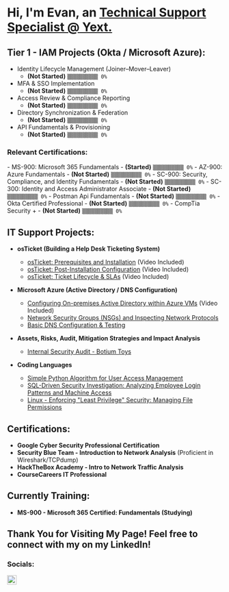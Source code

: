 <h1>Hi, I'm Evan, an <a href="https://linkedin.com/in/evan-yearwood/">Technical Support Specialist @ Yext.</a></h1> 

<h2> Tier 1 - IAM Projects (Okta / Microsoft Azure):</h2>

- Identity Lifecycle Management (Joiner–Mover–Leaver)
  - <b>(Not Started)</b>  <code>▒▒▒▒▒▒▒▒▒▒ 0%</code>
- MFA & SSO Implementation
  - <b>(Not Started)</b>  <code>▒▒▒▒▒▒▒▒▒▒ 0%</code>
- Access Review & Compliance Reporting
  - <b>(Not Started)</b>  <code>▒▒▒▒▒▒▒▒▒▒ 0%</code>
- Directory Synchronization & Federation
  - <b>(Not Started)</b>  <code>▒▒▒▒▒▒▒▒▒▒ 0%</code>
- API Fundamentals & Provisioning
  - <b>(Not Started)</b>  <code>▒▒▒▒▒▒▒▒▒▒ 0%</code>
  
<h3>Relevant Certifications:</h3>
- MS-900: Microsoft 365 Fundamentals
  - <b>(Started)</b>  <code>▒▒▒▒▒▒▒▒▒▒ 0%</code>
- AZ-900: Azure Fundamentals
  - <b>(Not Started)</b>  <code>▒▒▒▒▒▒▒▒▒▒ 0%</code>
- SC-900: Security, Compliance, and Identity Fundamentals
  - <b>(Not Started)</b>  <code>▒▒▒▒▒▒▒▒▒▒ 0%</code>
- SC-300: Identity and Access Administrator Associate
  - <b>(Not Started)</b>  <code>▒▒▒▒▒▒▒▒▒▒ 0%</code>
- Postman Api Fundamentals
  - <b>(Not Started)</b>  <code>▒▒▒▒▒▒▒▒▒▒ 0%</code>
- Okta Certified Professional
  - <b>(Not Started)</b>  <code>▒▒▒▒▒▒▒▒▒▒ 0%</code>
- CompTia Security +
  - <b>(Not Started)</b>  <code>▒▒▒▒▒▒▒▒▒▒ 0%</code>


<h2> IT Support Projects:</h2>

- <b>osTicket (Building a Help Desk Ticketing System)</b>
  - [osTicket: Prerequisites and Installation](https://github.com/EvanHYearwood/osticket-prereqs) (Video Included)
  - [osTicket: Post-Installation Configuration](https://github.com/EvanHYearwood/post-install-config) (Video Included)
  - [osTicket: Ticket Lifecycle & SLAs](https://github.com/EvanHYearwood/ticket-lifecycle) (Video Included)
 

- <b>Microsoft Azure (Active Directory / DNS Configuration)</b>
  - [Configuring On-premises Active Directory within Azure VMs](https://github.com/EvanHYearwood/configure-ad) (Video Included)
  - [Network Security Groups (NSGs) and Inspecting Network Protocols](https://github.com/EvanHYearwood/azure-network-protocols)
  - [Basic DNS Configuration & Testing](https://github.com/EvanHYearwood/dns-config)
 
- <b>Assets, Risks, Audit, Mitigation Strategies and Impact Analysis</b>
  - [Internal Security Audit - Botium Toys](https://github.com/EvanHYearwood/Security-Audit-Botium-Toys)

- <b>Coding Languages</b>
  - [Simple Python Algorithm for User Access Management](https://github.com/EvanHYearwood/python-user-access-management)
  - [SQL-Driven Security Investigation: Analyzing Employee Login Patterns and Machine Access](https://github.com/EvanHYearwood/sql-investigation/)
  - [Linux - Enforcing "Least Privilege" Security: Managing File Permissions](https://github.com/EvanHYearwood/linux-file-permisions/)

<h2>Certifications:</h2>
<ul>
  <li><b>Google Cyber Security Professional Certification</b> </li>
  <li><b>Security Blue Team - Introduction to Network Analysis</b> (Proficient in Wireshark/TCPdump)</li>
  <li><b>HackTheBox Academy - Intro to Network Traffic Analysis</li>
  <li><b>CourseCareers IT Professional</b></li>
</ul>

<h2>Currently Training:</h2>
<ul>
  <li><b>MS-900 - Microsoft 365 Certified: Fundamentals (Studying)</li>
</ul>


<h2>Thank You for Visiting My Page! Feel free to connect with my on my LinkedIn!</h2>

<h3>Socials:</h3>

<a href="https://linkedin.com/in/evan-yearwood/">
  <img align="left" alt="Evan | LinkedIn" width="22px" src="https://cdn.jsdelivr.net/npm/simple-icons@v3/icons/linkedin.svg" />
</a>


